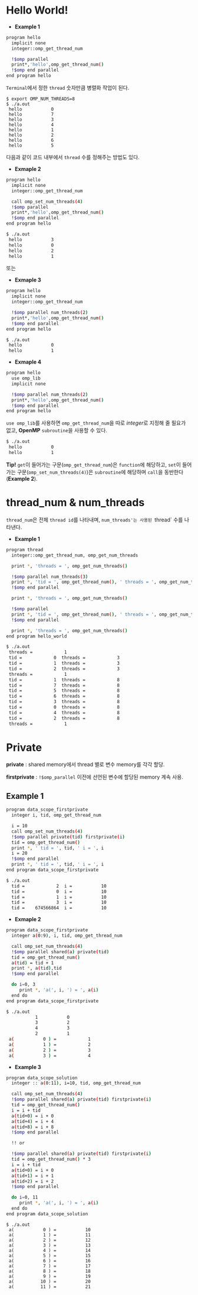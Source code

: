 # Hello World!

- **Example 1**
``` bash
program hello
  implicit none
  integer::omp_get_thread_num

  !$omp parallel
  print*,'hello',omp_get_thread_num()
  !$omp end parallel
end program hello
```
`Terminal`에서 정한 `thread` 숫자만큼 병렬화 작업이 된다.
```
$ export OMP_NUM_THREADS=8
$ ./a.out
 hello           0
 hello           7
 hello           3
 hello           4
 hello           1
 hello           2
 hello           6
 hello           5
```
다음과 같이 코드 내부에서 `thread` 수를 정해주는 방법도 있다.
- **Exmaple 2**
``` bash
program hello
  implicit none
  integer::omp_get_thread_num

  call omp_set_num_threads(4)
  !$omp parallel
  print*,'hello',omp_get_thread_num()
  !$omp end parallel
end program hello
```
```bash
$ ./a.out
 hello           3
 hello           0
 hello           2
 hello           1

```
또는

- **Exmaple 3**
``` bash
program hello
  implicit none
  integer::omp_get_thread_num

  !$omp parallel num_threads(2)
  print*,'hello',omp_get_thread_num()
  !$omp end parallel
end program hello
```
```bash
$ ./a.out
 hello           0
 hello           1
```

- **Exmaple 4**
```bash
program hello
  use omp_lib
  implicit none

  !$omp parallel num_threads(2)
  print*,'hello',omp_get_thread_num()
  !$omp end parallel
end program hello
```
`use omp_lib`를 사용하면 `omp_get_thread_num`을 따로 *integer*로 지정해 줄 필요가 없고, **OpenMP** `subroutine`을 사용할 수 있다.
```bash
$ ./a.out
 hello           0
 hello           1
```

**Tip!** `get`이 들어가는 구문(`omp_get_thread_num`)은 `function`에 해당하고, `set`이 들어가는 구문(`omp_set_num_threads(4)`)은 `subroutine`에 해당하며 `call`을 동반한다(**Example 2**).

# thread_num & num_threads

`thread_num`은 전체 `thread id`를 나타내며, `num_threads'는 사용된 `thread` 수를 나타낸다.
- **Example 1**
``` bash
program thread
  integer::omp_get_thread_num, omp_get_num_threads

  print *, 'threads = ', omp_get_num_threads()

  !$omp parallel num_threads(3)
  print *, 'tid = ', omp_get_thread_num(), ' threads = ', omp_get_num_threads()
  !$omp end parallel

  print *, 'threads = ', omp_get_num_threads()

  !$omp parallel
  print *, 'tid = ', omp_get_thread_num(), ' threads = ', omp_get_num_threads()
  !$omp end parallel

  print *, 'threads = ', omp_get_num_threads()
end program hello_world
```
``` bash
$ ./a.out
 threads =            1
 tid =            0  threads =            3
 tid =            1  threads =            3
 tid =            2  threads =            3
 threads =            1
 tid =            1  threads =            8
 tid =            7  threads =            8
 tid =            5  threads =            8
 tid =            6  threads =            8
 tid =            3  threads =            8
 tid =            0  threads =            8
 tid =            4  threads =            8
 tid =            2  threads =            8
 threads =            1
```

# Private
**private** : shared memory에서 thread 별로 변수 memory를 각각 할당.

**firstprivate** : `!$omp_parallel` 이전에 선언된 변수에 할당된 memory 계속 사용.
## Example 1
```bash
program data_scope_firstprivate
  integer i, tid, omp_get_thread_num

  i = 10
  call omp_set_num_threads(4)
  !$omp parallel private(tid) firstprivate(i)
  tid = omp_get_thread_num()
  print *, ' tid = ', tid, ' i = ', i
  i = 20
  !$omp end parallel
  print *, ' tid = ', tid, ' i = ', i
end program data_scope_firstprivate
```
```bash
$ ./a.out
  tid =            2  i =           10
  tid =            0  i =           10
  tid =            1  i =           10
  tid =            3  i =           10
  tid =    674566864  i =           10
```

- **Exmaple 2**
```bash
program data_scope_firstprivate
  integer a(0:9), i, tid, omp_get_thread_num

  call omp_set_num_threads(4)
  !$omp parallel shared(a) private(tid)
  tid = omp_get_thread_num()
  a(tid) = tid + 1
  print *, a(tid),tid
  !$omp end parallel

  do i=0, 3
     print *, 'a(', i, ') = ', a(i)
  end do
end program data_scope_firstprivate
```
```bash
$ ./a.out
           1           0
           3           2
           4           3
           2           1
 a(           0 ) =            1
 a(           1 ) =            2
 a(           2 ) =            3
 a(           3 ) =            4
```

- **Example 3**
```bash
program data_scope_solution
  integer :: a(0:11), i=10, tid, omp_get_thread_num

  call omp_set_num_threads(4)
  !$omp parallel shared(a) private(tid) firstprivate(i)
  tid = omp_get_thread_num()
  i = i + tid
  a(tid+0) = i + 0
  a(tid+4) = i + 4
  a(tid+8) = i + 8
  !$omp end parallel

  !! or

  !$omp parallel shared(a) private(tid) firstprivate(i)
  tid = omp_get_thread_num() * 3
  i = i + tid
  a(tid+0) = i + 0
  a(tid+1) = i + 1
  a(tid+2) = i + 2
  !$omp end parallel

  do i=0, 11
     print *, 'a(', i, ') = ', a(i)
  end do
end program data_scope_solution
```
```
$ ./a.out
 a(           0 ) =           10
 a(           1 ) =           11
 a(           2 ) =           12
 a(           3 ) =           13
 a(           4 ) =           14
 a(           5 ) =           15
 a(           6 ) =           16
 a(           7 ) =           17
 a(           8 ) =           18
 a(           9 ) =           19
 a(          10 ) =           20
 a(          11 ) =           21
```
